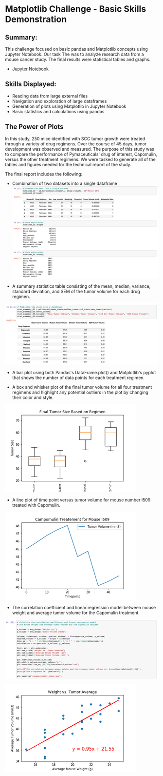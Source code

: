 # Matplotlib Challenge - Basic Skills Demonstration

## Summary: 
This challenge focused on basic pandas and Matplotlib concepts using Jupyter Notebook. Our task The was to analyze research data from a mouse cancer study. The final results were statistical tables and graphs. 

* [Jupyter Notebook](https://nbviewer.jupyter.org/github/kasiakalemba/Matplotlib-Cancer-Study/blob/master/Pymaceuticals.ipynb#/) 

## Skills Displayed: 
* Reading data from large external files 
* Navigation and exploration of large dataframes 
* Generation of plots using Matplotlib in Jupyter Notebook
* Basic statistics and calculations using pandas 

## The Power of Plots 
In this study, 250 mice identified with SCC tumor growth were treated through a variety of drug regimens. Over the course of 45 days, tumor development was observed and measured. The purpose of this study was to compare the performance of Pymaceuticals' drug of interest, Capomulin, versus the other treatment regimens. We were tasked to generate all of the tables and figures needed for the technical report of the study. 

The final report includes the following: 
* Combination of two datasets into a single dataframe 
![](images/fig1.png)

* A summary statistics table consisting of the mean, median, variance, standard deviation, and SEM of the tumor volume for each drug regimen.

![](images/fig2.png)

* A bar plot using both Pandas's DataFrame.plot() and Matplotlib's pyplot that shows the number of data points for each treatment regimen.

* A box and whisker plot of the final tumor volume for all four treatment regimens and highlight any potential outliers in the plot by changing their color and style.

![](images/finaltumor.png)
* A line plot of time point versus tumor volume for mouse number l509 treated with Capomulin.

![](images/campomulin_mouse509.png)

* The correlation coefficient and linear regression model between mouse weight and average tumor volume for the Capomulin treatment.

![](images/fig3.png)

![](images/weight_tumor.png)

















